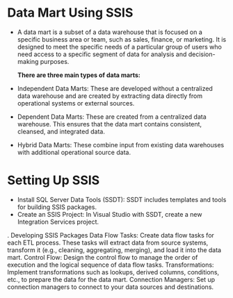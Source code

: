 # Data Mart Using SSIS
- A data mart is a subset of a data warehouse that is focused on a specific business area or team, such as sales, finance, or marketing. It is designed to meet the specific needs of a particular group of users who need access to a specific segment of data for analysis and decision-making purposes.
  
  **There are three main types of data marts:**

- Independent Data Marts: These are developed without a centralized data warehouse and are created by extracting data directly from operational systems or external sources.
- Dependent Data Marts: These are created from a centralized data warehouse. This ensures that the data mart contains consistent, cleansed, and integrated data.
- Hybrid Data Marts: These combine input from existing data warehouses with additional operational source data.

 # Setting Up SSIS
- Install SQL Server Data Tools (SSDT): SSDT includes templates and tools for building SSIS packages.
- Create an SSIS Project: In Visual Studio with SSDT, create a new Integration Services project.

 . Developing SSIS Packages
Data Flow Tasks: Create data flow tasks for each ETL process. These tasks will extract data from source systems, transform it (e.g., cleaning, aggregating, merging), and load it into the data mart.
Control Flow: Design the control flow to manage the order of execution and the logical sequence of data flow tasks.
Transformations: Implement transformations such as lookups, derived columns, conditions, etc., to prepare the data for the data mart.
Connection Managers: Set up connection managers to connect to your data sources and destinations.
